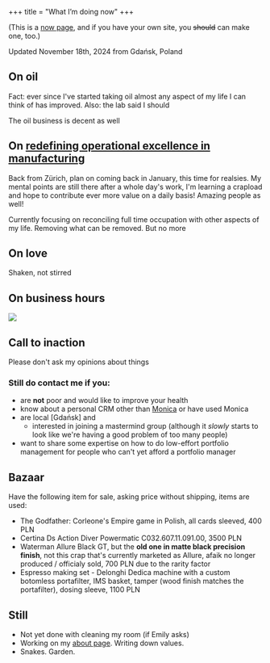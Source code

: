 +++
title = "What I’m doing now"
+++

(This is a [now page](https://nownownow.com/about), and if you have your own site, you ~~should~~ can make one, too.) 

Updated November 18th, 2024 from Gdańsk, Poland  

## On oil

Fact: ever since I've started taking oil almost any aspect of my life I can think of has improved. Also: the lab said I should

The oil business is decent as well

## On [redefining operational excellence in manufacturing](https://ethon.ai/)

Back from Zürich, plan on coming back in January, this time for realsies. My mental points are still there after a whole day's work, I'm learning a crapload and hope to contribute ever more value on a daily basis! Amazing people as well!

Currently focusing on reconciling full time occupation with other aspects of my life. Removing what can be removed. But no more

## On love

Shaken, not stirred

## On business hours

![](/img/now/closed.jpg)

## Call to inaction
Please don't ask my opinions about things

### Still do contact me if you:
- are **not** poor and would like to improve your health
- know about a personal CRM other than [Monica](https://www.monicahq.com) or have used Monica
- are local [Gdańsk] and
    - interested in joining a mastermind group (although it *slowly* starts to look like we're having a good problem of too many people)
- want to share some expertise on how to do low-effort portfolio management for people who can't yet afford a portfolio manager

## Bazaar
Have the following item for sale, asking price without shipping, items are used:
- The Godfather: Corleone's Empire game in Polish, all cards sleeved, 400 PLN 
- Certina Ds Action Diver Powermatic C032.607.11.091.00, 3500 PLN
- Waterman Allure Black GT, but the **old one in matte black precision finish**, not this crap that's currently marketed as Allure, afaik no longer produced / officialy sold, 700 PLN due to the rarity factor
- Espresso making set - Delonghi Dedica machine with a custom botomless portafilter, IMS basket, tamper (wood finish matches the portafilter), dosing sleeve, 1100 PLN

## Still
- Not yet done with cleaning my room (if Emily asks)
- Working on my [about page](/about). Writing down values.
- Snakes. Garden.

